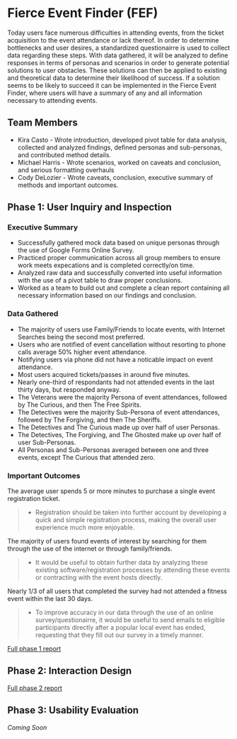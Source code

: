 # Fierce Event Finder (FEF)

Today users face numerous difficulties in attending events, from the ticket acquisition to the event attendance or lack thereof. In order to determine bottlenecks and user desires, a standardized questionairre is used to collect data regarding these steps. With data gathered, it will be analyzed to define responses in terms of personas and scenarios in order to generate potential solutions to user obstacles. These solutions can then be applied to existing and theoretical data to determine their likelihood of success. If a solution seems to be likely to succeed it can be implemented in the Fierce Event Finder, where users will have a summary of any and all information necessary to attending events.

## Team Members

* Kira Casto - Wrote introduction, developed pivot table for data analysis, collected and analyzed findings, defined personas and sub-personas, and contributed method details.
* Michael Harris - Wrote scenarios, worked on caveats and conclusion, and serious formatting overhauls
* Cody DeLozier - Wrote caveats, conclusion, executive summary of methods and important outcomes.

## Phase 1: User Inquiry and Inspection

### Executive Summary
* Successfully gathered mock data based on unique personas through the use of Google Forms Online Survey.
* Practiced proper communication across all group members to ensure work meets expecations and is completed correctly/on time.
* Analyzed raw data and successfully converted into useful information with the use of a pivot table to draw proper conclusions.
* Worked as a team to build out and complete a clean report containing all necessary information based on our findings and conclusion.

### Data Gathered
* The majority of users use Family/Friends to locate events, with Internet Searches being the second most preferred.
* Users who are notified of event cancellation without resorting to phone calls average 50% higher event attendance.
* Notifying users via phone did not have a noticable impact on event attendance.
* Most users acquired tickets/passes in around five minutes.
* Nearly one-third of respondants had not attended events in the last thirty days, but responded anyway.
* The Veterans were the majority Persona of event attendances, followed by The Curious, and then The Free Spirits.
* The Detectives were the majority Sub-Persona of event attendances, followed by The Forgiving, and then The Sheriffs.
* The Detectives and The Curious made up over half of user Personas.
* The Detectives, The Forgiving, and The Ghosted make up over half of user Sub-Personas.
* All Personas and Sub-Personas averaged between one and three events, except The Curious that attended zero.

### Important Outcomes
The average user spends 5 or more minutes to purchase a single event registration ticket.
> * Registration should be taken into further account by developing a quick and simple registration process, making the overall user experience much more enjoyable.

The majority of users found events of interest by searching for them through the use of the internet or through family/friends.
> * It would be useful to obtain further data by analyzing these existing software/registration processes by attending these events or contracting with the event hosts directly.

Nearly 1/3 of all users that completed the survey had not attended a fitness event within the last 30 days.
> * To improve accuracy in our data through the use of an online survey/questionairre, it would be useful to send emails to eligible participants directly after a popular local event has ended, requesting that they fill out our survey in a timely manner.

[Full phase 1 report](phase1/)

## Phase 2: Interaction Design

[Full phase 2 report](phas2/)

## Phase 3: Usability Evaluation

*Coming Soon*
